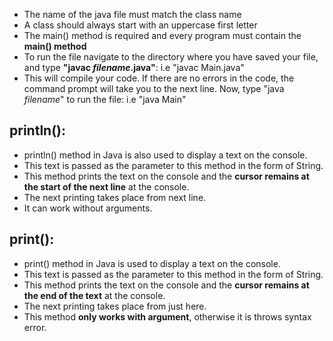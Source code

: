 - The name of the java file must match the class name
- A class should always start with an uppercase first letter
- The main() method is required and every program must contain the **main() method**          
- To run the file navigate to the directory where you have saved your file, and type **"javac *filename*.java"**: i.e "javac Main.java"
- This will compile your code. If there are no errors in the code, the command prompt will take you to the next line. Now, type "java *filename*" to run the file: i.e "java Main"



## println(): 
- println() method in Java is also used to display a text on the console. 
- This text is passed as the parameter to this method in the form of String. 
- This method prints the text on the console and the **cursor remains at the start of the next line** at the console. 
- The next printing takes place from next line.
- It can work without arguments.


## print():
- print() method in Java is used to display a text on the console. 
- This text is passed as the parameter to this method in the form of String. 
- This method prints the text on the console and the **cursor remains at the end of the text** at the console. 
- The next printing takes place from just here.
- This method **only works with argument**, otherwise it is throws syntax error.
